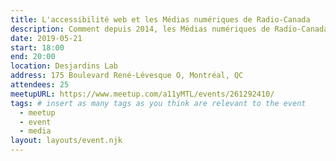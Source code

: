 ```yaml
---
title: L'accessibilité web et les Médias numériques de Radio-Canada
description: Comment depuis 2014, les Médias numériques de Radio-Canada ont-ils mis l’accessibilité au premier plan ? Dominique Gagné, directrice Intelligence d’affaires aux Médias numériques de Radio-Canada, expliquera les différentes stratégies déployées pour engager la direction et les artisans vers l’atteinte du niveau AA du WCAG 2.0. L'approche développée par Radio-Canada.ca pour le tableau de bord des élections et certaines des fonctionnalités innovantes implantées dans les applications mobiles de Radio-Canada seront présentées par Véronique Leclerc, première développeuse, et Carolina Crespo, première analyste en assurance qualité.
date: 2019-05-21
start: 18:00
end: 20:00
location: Desjardins Lab
address: 175 Boulevard René-Lévesque O, Montréal, QC
attendees: 25
meetupURL: https://www.meetup.com/a11yMTL/events/261292410/
tags: # insert as many tags as you think are relevant to the event
  - meetup
  - event
  - media
layout: layouts/event.njk
---
```

